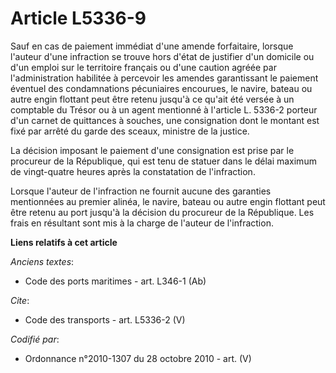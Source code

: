 # Article L5336-9

Sauf en cas de paiement immédiat d'une amende forfaitaire, lorsque l'auteur d'une infraction se trouve hors d'état de
justifier d'un domicile ou d'un emploi sur le territoire français ou d'une caution agréée par l'administration habilitée à
percevoir les amendes garantissant le paiement éventuel des condamnations pécuniaires encourues, le navire, bateau ou autre
engin flottant peut être retenu jusqu'à ce qu'ait été versée à un comptable du Trésor ou à un agent mentionné à l'article L.
5336-2 porteur d'un carnet de quittances à souches, une consignation dont le montant est fixé par arrêté du garde des sceaux,
ministre de la justice. 

La décision imposant le paiement d'une consignation est prise par le procureur de la République, qui est tenu de statuer dans
le délai maximum de vingt-quatre heures après la constatation de l'infraction. 

Lorsque l'auteur de l'infraction ne fournit aucune des garanties mentionnées au premier alinéa, le navire, bateau ou autre
engin flottant peut être retenu au port jusqu'à la décision du procureur de la République. Les frais en résultant sont mis à
la charge de l'auteur de l'infraction.

**Liens relatifs à cet article**

_Anciens textes_:

  - Code des ports maritimes - art. L346-1 (Ab)

_Cite_:

  - Code des transports - art. L5336-2 (V)

_Codifié par_:

  - Ordonnance n°2010-1307 du 28 octobre 2010 - art. (V)
